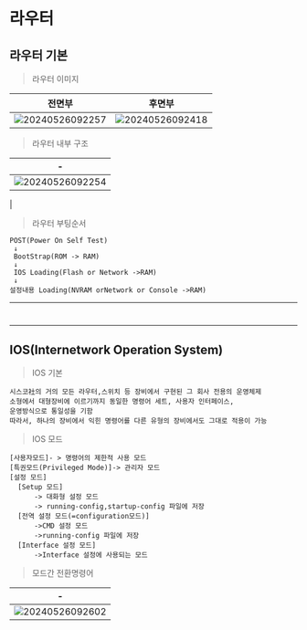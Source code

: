 # 라우터 

라우터 기본
---

> 라우터 이미지<br>

|전면부|후면부|
|-|-|
|![20240526092257](https://github.com/MY-ALL-LECTURE/CCNA/assets/84259104/015cdc4b-58b7-4d4d-8b92-a5448f5ae320)|![20240526092418](https://github.com/MY-ALL-LECTURE/CCNA/assets/84259104/a4eb6968-da69-429d-aae5-0efddf800129)



> 라우터 내부 구조<br>

|-|
|-|
|![20240526092254](https://github.com/MY-ALL-LECTURE/CCNA/assets/84259104/1a0b833e-1fe7-476a-9e67-7c4e7bf4f9d7)
|

> 라우터 부팅순서<br>
```
POST(Power On Self Test)
 ↓
 BootStrap(ROM -> RAM)
 ↓
 IOS Loading(Flash or Network ->RAM)
 ↓
설정내용 Loading(NVRAM orNetwork or Console ->RAM)
```


---
#
---
IOS(Internetwork Operation System)
---
> IOS 기본<br>
```
시스코社의 거의 모든 라우터,스위치 등 장비에서 구현된 그 회사 전용의 운영체제
소형에서 대형장비에 이르기까지 동일한 명령어 세트, 사용자 인터페이스, 
운영방식으로 통일성을 기함
따라서, 하나의 장비에서 익힌 명령어를 다른 유형의 장비에서도 그대로 적용이 가능
```

> IOS 모드<br>

```
[사용자모드]- > 명령어의 제한적 사용 모드
[특권모드(Privileged Mode)]-> 관리자 모드
[설정 모드]
  [Setup 모드]
      -> 대화형 설정 모드
      -> running-config,startup-config 파일에 저장
  [전역 설정 모드(=configuration모드)]
      ->CMD 설정 모드
      ->running-config 파일에 저장
  [Interface 설정 모드]
      ->Interface 설정에 사용되는 모드
```

> 모드간 전환명령어<br>

|-|
|-|
|![20240526092602](https://github.com/MY-ALL-LECTURE/CCNA/assets/84259104/1ccf34aa-76d9-4f1c-a158-9b5ea0edaccd)|
